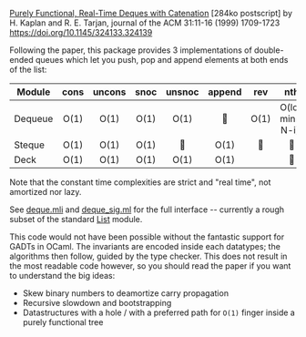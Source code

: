[Purely Functional, Real-Time Deques with Catenation](http://www.cs.tau.ac.il/~haimk/papers/jacm-deq.ps) \[284ko postscript\]
by H. Kaplan and R. E. Tarjan, journal of the ACM 31:11-16 (1999) 1709-1723 https://doi.org/10.1145/324133.324139

Following the paper, this package provides 3 implementations of double-ended
queues which let you push, pop and append elements at both ends of the list:

| Module  | cons | uncons | snoc | unsnoc          | append          | rev             | nth                |
|---------|:----:|:------:|:----:|:---------------:|:---------------:|:---------------:|:------------------:|
| Dequeue | O(1) | O(1)   | O(1) | O(1)            | :no_entry_sign: | O(1)            | O(log min(i, N-i)) |
| Steque  | O(1) | O(1)   | O(1) | :no_entry_sign: | O(1)            | :no_entry_sign: | :no_entry_sign:    |
| Deck    | O(1) | O(1)   | O(1) | O(1)            | O(1)            |                 | :no_entry_sign:    |

Note that the constant time complexities are strict and "real time", not
amortized nor lazy.

See [deque.mli](src/deque.mli) and [deque_sig.ml](src/deque_sig.ml) for the
full interface -- currently a rough subset of the standard
[List](https://caml.inria.fr/pub/docs/manual-ocaml/libref/List.html)
module.

This code would not have been possible without the fantastic support for GADTs
in OCaml. The invariants are encoded inside each datatypes; the algorithms then
follow, guided by the type checker. This does not result in the most readable
code however, so you should read the paper if you want to understand the big
ideas:

- Skew binary numbers to deamortize carry propagation
- Recursive slowdown and bootstrapping
- Datastructures with a hole / with a preferred path for `O(1)` finger inside a
  purely functional tree
